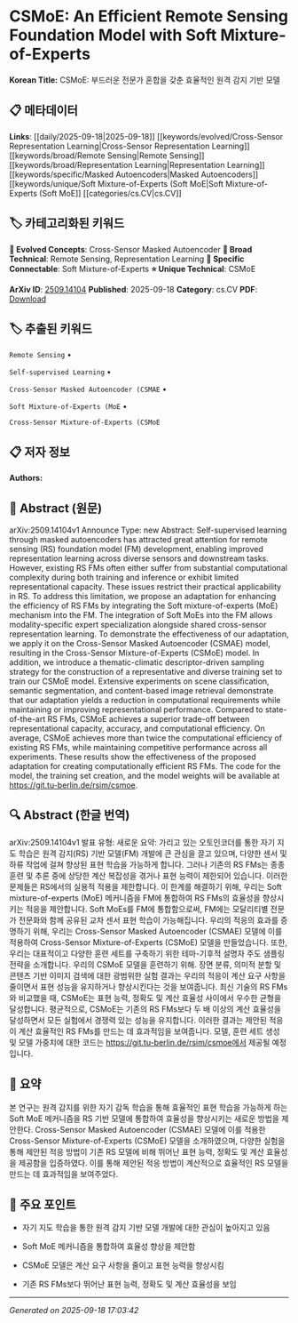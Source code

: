 
# CSMoE: An Efficient Remote Sensing Foundation Model with Soft Mixture-of-Experts

**Korean Title:** CSMoE: 부드러운 전문가 혼합을 갖춘 효율적인 원격 감지 기반 모델

## 📋 메타데이터

**Links**: [[daily/2025-09-18|2025-09-18]] [[keywords/evolved/Cross-Sensor Representation Learning|Cross-Sensor Representation Learning]] [[keywords/broad/Remote Sensing|Remote Sensing]] [[keywords/broad/Representation Learning|Representation Learning]] [[keywords/specific/Masked Autoencoders|Masked Autoencoders]] [[keywords/unique/Soft Mixture-of-Experts (Soft MoE|Soft Mixture-of-Experts (Soft MoE]] [[categories/cs.CV|cs.CV]]

## 🏷️ 카테고리화된 키워드
**🚀 Evolved Concepts**: Cross-Sensor Masked Autoencoder
**🔬 Broad Technical**: Remote Sensing, Representation Learning
**🔗 Specific Connectable**: Soft Mixture-of-Experts
**⭐ Unique Technical**: CSMoE

**ArXiv ID**: [2509.14104](https://arxiv.org/abs/2509.14104)
**Published**: 2025-09-18
**Category**: cs.CV
**PDF**: [Download](https://arxiv.org/pdf/2509.14104.pdf)


## 🏷️ 추출된 키워드



`Remote Sensing` • 

`Self-supervised Learning` • 

`Cross-Sensor Masked Autoencoder (CSMAE` • 

`Soft Mixture-of-Experts (MoE` • 

`Cross-Sensor Mixture-of-Experts (CSMoE`



## 📋 저자 정보

**Authors:** 

## 📄 Abstract (원문)

arXiv:2509.14104v1 Announce Type: new 
Abstract: Self-supervised learning through masked autoencoders has attracted great attention for remote sensing (RS) foundation model (FM) development, enabling improved representation learning across diverse sensors and downstream tasks. However, existing RS FMs often either suffer from substantial computational complexity during both training and inference or exhibit limited representational capacity. These issues restrict their practical applicability in RS. To address this limitation, we propose an adaptation for enhancing the efficiency of RS FMs by integrating the Soft mixture-of-experts (MoE) mechanism into the FM. The integration of Soft MoEs into the FM allows modality-specific expert specialization alongside shared cross-sensor representation learning. To demonstrate the effectiveness of our adaptation, we apply it on the Cross-Sensor Masked Autoencoder (CSMAE) model, resulting in the Cross-Sensor Mixture-of-Experts (CSMoE) model. In addition, we introduce a thematic-climatic descriptor-driven sampling strategy for the construction of a representative and diverse training set to train our CSMoE model. Extensive experiments on scene classification, semantic segmentation, and content-based image retrieval demonstrate that our adaptation yields a reduction in computational requirements while maintaining or improving representational performance. Compared to state-of-the-art RS FMs, CSMoE achieves a superior trade-off between representational capacity, accuracy, and computational efficiency. On average, CSMoE achieves more than twice the computational efficiency of existing RS FMs, while maintaining competitive performance across all experiments. These results show the effectiveness of the proposed adaptation for creating computationally efficient RS FMs. The code for the model, the training set creation, and the model weights will be available at https://git.tu-berlin.de/rsim/csmoe.

## 🔍 Abstract (한글 번역)

arXiv:2509.14104v1 발표 유형: 새로운
요약: 가리고 있는 오토인코더를 통한 자기 지도 학습은 원격 감지(RS) 기반 모델(FM) 개발에 큰 관심을 끌고 있으며, 다양한 센서 및 하류 작업에 걸쳐 향상된 표현 학습을 가능하게 합니다. 그러나 기존의 RS FMs는 종종 훈련 및 추론 중에 상당한 계산 복잡성을 겪거나 표현 능력이 제한되어 있습니다. 이러한 문제들은 RS에서의 실용적 적용을 제한합니다. 이 한계를 해결하기 위해, 우리는 Soft mixture-of-experts (MoE) 메커니즘을 FM에 통합하여 RS FMs의 효율성을 향상시키는 적응을 제안합니다. Soft MoEs를 FM에 통합함으로써, FM에는 모달리티별 전문가 전문화와 함께 공유된 교차 센서 표현 학습이 가능해집니다. 우리의 적응의 효과를 증명하기 위해, 우리는 Cross-Sensor Masked Autoencoder (CSMAE) 모델에 이를 적용하여 Cross-Sensor Mixture-of-Experts (CSMoE) 모델을 만들었습니다. 또한, 우리는 대표적이고 다양한 훈련 세트를 구축하기 위한 테마-기후적 설명자 주도 샘플링 전략을 소개합니다. 우리의 CSMoE 모델을 훈련하기 위해. 장면 분류, 의미적 분할 및 콘텐츠 기반 이미지 검색에 대한 광범위한 실험 결과는 우리의 적응이 계산 요구 사항을 줄이면서 표현 성능을 유지하거나 향상시킨다는 것을 보여줍니다. 최신 기술의 RS FMs와 비교했을 때, CSMoE는 표현 능력, 정확도 및 계산 효율성 사이에서 우수한 균형을 달성합니다. 평균적으로, CSMoE는 기존의 RS FMs보다 두 배 이상의 계산 효율성을 달성하면서 모든 실험에서 경쟁력 있는 성능을 유지합니다. 이러한 결과는 제안된 적응이 계산 효율적인 RS FMs를 만드는 데 효과적임을 보여줍니다. 모델, 훈련 세트 생성 및 모델 가중치에 대한 코드는 https://git.tu-berlin.de/rsim/csmoe에서 제공될 예정입니다.

## 📝 요약

본 연구는 원격 감지를 위한 자기 감독 학습을 통해 효율적인 표현 학습을 가능하게 하는 Soft MoE 메커니즘을 RS 기반 모델에 통합하여 효율성을 향상시키는 새로운 방법을 제안한다. Cross-Sensor Masked Autoencoder (CSMAE) 모델에 이를 적용한 Cross-Sensor Mixture-of-Experts (CSMoE) 모델을 소개하였으며, 다양한 실험을 통해 제안된 적응 방법이 기존 RS 모델에 비해 뛰어난 표현 능력, 정확도 및 계산 효율성을 제공함을 입증하였다. 이를 통해 제안된 적응 방법이 계산적으로 효율적인 RS 모델을 만드는 데 효과적임을 보여주었다.

## 🎯 주요 포인트


- 자기 지도 학습을 통한 원격 감지 기반 모델 개발에 대한 관심이 높아지고 있음

- Soft MoE 메커니즘을 통합하여 효율성 향상을 제안함

- CSMoE 모델은 계산 요구 사항을 줄이고 표현 능력을 향상시킴

- 기존 RS FMs보다 뛰어난 표현 능력, 정확도 및 계산 효율성을 보임


---

*Generated on 2025-09-18 17:03:42*